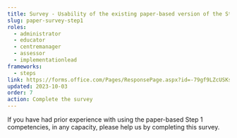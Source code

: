 ```yaml
---
title: Survey - Usability of the existing paper-based version of the Step 1 proficiencies
slug: paper-survey-step1
roles:
  - administrator
  - educator
  - centremanager
  - assessor
  - implementationlead
frameworks:
  - steps
link: https://forms.office.com/Pages/ResponsePage.aspx?id=-79gf9LZcUSKsPyF5z_3qaAc2w2IDfJMqxRj47x0kgVUNE1BNDU2M1JPT0JEMklLSkszSTlFQzBEVCQlQCN0PWcu
updated: 2023-10-03
order: 7
action: Complete the survey
---
```

If you have had prior experience with using the paper-based Step 1 competencies, in any capacity, please help us by completing this survey.